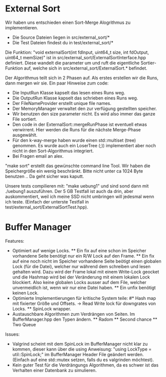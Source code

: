    
External Sort
=============

Wir haben uns entschieden einen Sort-Merge Alogrithmus zu implementieren.

* Die Source Dateien liegen in src/external_sort/*
* Die Test Dateien findest du in test/external_sort/*

Die Funktion:
"void externalSort(int fdInput, uint64_t size, int fdOutput, uint64_t memSize)"
ist in src/external_sort/ExternalSortInterface.hpp definiert. Diese wandelt die parameter um und ruft die eigentliche Sortier-Funktion auf, welche sich in src/external_sort/ExternalSort.* befindet.

Der Algorithmus teilt sich in 2 Phasen auf. Als erstes erstellen wir die Runs, dann mergen wir sie. Ein paar Hinweise zum code:

* Die InputRun Klasse kapselt das lesen eines Runs weg.
* Die OutputRun Klasse kapselt das schrieben eines Runs weg.
* Der FileNameProvider erstellt unique file names.
* Der MemoryManager verwaltet den zur verfügung gestellten speicher.
* Wir benutzen den size parameter nicht. Es wird also immer das ganze File sortiert.
* Den code in der ExternalSort::mergeRunPhase ist eventuell etwas verwirrent. Hier werden die Runs für die nächste Merge-Phase ausgewählt.
* Für den k-way-merge haben wurde einen std::multiset (tree) genommen. Es wurde auch ein LoserTree (;)) implementiert aber noch nicht in den Sort-Algorithmus integriert.
* Bei Fragen email an alex.

"make sort" erstellt das gewünschte command line Tool. Wir haben die Speichergröße ein wenig beschränkt. Bitte nicht unter ca 1024 Byte benutzen .. Da geht sicher was kaputt.

Unsere tests compilieren mit: "make uebung1" und sind sond dann mit ./uebung1 auszuführen. Der 5 GB Testfall ist auch da drin, aber auskommentiert, weil ich meine SSD nicht umbringen will jedesmal wenn ich teste. (Einfach der unterste Testfall in test/external_sort/ExternalSortTest.hpp).

Buffer Manager
==============

Features:
* Optimiert auf wenige Locks.
** Ein fix auf eine schon im Speicher vorhandene Seite benötigt nur ein R/W Lock auf den Frame.
** Ein fix auf eine noch nicht im Speicher vorhandene Seite beötigt einen globalen Lock (für die Datei), welcher nur während dem schreiben und lesen gehalten wird. Dazu wird der Frame lokal mit einem Write-Lock geocket und die Hashmap wird bei der Veränderung mit einem lokalen Lock blockiert. Also keine globalen Locks ausser auf dem File, welcher unvermeidlich ist, wenn wir nur eine Datei haben.
** Ein unfix benötigt keinen Lock.
* Optimierte Implementierungen für kritische System teile:
#* Hash map mit fixierter Größe und Offsets.
-> Read Write lock für downgrates von Locks.
** SpinLock wrapper.
* Austauschbare Algorithmen zum Verdrängen von Seiten. Im BufferManager.hpp den Typen ändern.
** Radom
** Second chance
** Two Queue

Issues:
* Valgrind scheint mit dem SpinLock im BufferManager nicht klar zu kommen, dieser kann über die using Anweisung: "using LockType = util::SpinLock;" im BufferManager Header File geändert werden. (Einfach auf eine std::mutex setzen, falls du es valgrinden möchtest).
* Kein guter Test für die Verdrängungs Algorithmen, da es schwer ist das Verhalten einer Datenbank zu simulieren.
